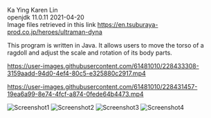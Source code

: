 Ka Ying Karen Lin<br/>
openjdk 11.0.11 2021-04-20<br/>
Image files retrieved in this link https://en.tsuburaya-prod.co.jp/heroes/ultraman-dyna<br/>

This program is written in Java. It allows users to move the torso of a ragdoll and adjust the scale and rotation of its body parts.


https://user-images.githubusercontent.com/61481010/228433308-3159aadd-94d0-4ef4-80c5-e325880c2917.mp4


https://user-images.githubusercontent.com/61481010/228431457-19ea6a99-8e74-4fcf-a874-0fede64b4473.mp4


![Screenshot1](https://user-images.githubusercontent.com/61481010/228431366-7fa01a07-03c7-4639-b0d9-edb588c73c79.png)
![Screenshot2](https://user-images.githubusercontent.com/61481010/228431368-88c40d76-df06-4e01-a75b-27996960a6f4.png)
![Screenshot3](https://user-images.githubusercontent.com/61481010/228431369-cabd8f31-dd07-481f-8df6-572a4d26ab95.png)
![Screenshot4](https://user-images.githubusercontent.com/61481010/228431374-2d020709-520a-43da-8757-63c4e9a5ccb1.png)
